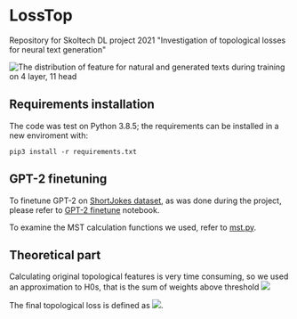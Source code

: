 # LossTop
Repository for Skoltech DL project 2021 "Investigation of topological losses for neural text generation"

![The distribution of feature for natural and generated texts during training on 4 layer, 11 head](https://media.giphy.com/media/V9mGnh1b3chIu5YZAT/giphy.gif)

## Requirements installation

The code was test on Python 3.8.5; the requirements can be installed in a new enviroment with:

```
pip3 install -r requirements.txt
```

## GPT-2 finetuning

To finetune GPT-2 on [ShortJokes dataset](https://www.kaggle.com/abhinavmoudgil95/short-jokes), as was done during the project, please refer to [GPT-2 finetune](https://github.com/danchern97/LossTop/blob/main/GPT-2%20finetune.ipynb) notebook.

To examine the MST calculation functions we used, refer to [mst.py](https://github.com/danchern97/LossTop/blob/main/mst.py).

## Theoretical part

Calculating original topological features is very time consuming, so we used an approximation to H0s, that is the sum of weights above threshold 
<img src="https://latex.codecogs.com/gif.latex?f = \sum_{i,j=1}W_{ij}\mathbb{1}[W_{ij} > t] "/>

The final topological loss is defined as <img src="https://latex.codecogs.com/gif.latex?L_{\text{Top}} = \frac{1}{\text{batch_size}}\sum_{i=1}^{\text{batch_size}} (f^n_i - f^g_i)^2 "/>.
